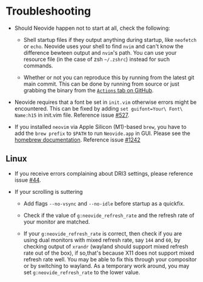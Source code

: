 # Troubleshooting

- Should Neovide happen not to start at all, check the following:

  - Shell startup files if they output anything during startup, like `neofetch` or `echo`.
    Neovide uses your shell to find `nvim` and can't know the difference bewteen output and
    `nvim`'s path. You can use your resource file (in the case of zsh `~/.zshrc`) instead for
    such commands.

  - Whether or not you can reproduce this by running from the latest git main commit.
    This can be done by running from source or just grabbing the binary from the [`Actions` tab on
    GitHub](https://github.com/neovide/neovide/actions/workflows/build.yml).

- Neovide requires that a font be set in `init.vim` otherwise errors might be encountered. This can
  be fixed by adding `set guifont=Your\ Font\ Name:h15` in init.vim file. Reference issue
  [#527](https://github.com/neovide/neovide/issues/527).

- If you installed `neovim` via Apple Silicon (M1)-based `brew`, you have to add the `brew prefix`
  to `$PATH` to run `Neovide.app` in GUI. Please see the
  [homebrew documentation](https://docs.brew.sh/FAQ#my-mac-apps-dont-find-homebrew-utilities).
  Reference issue [#1242](https://github.com/neovide/neovide/pull/1242)

## Linux

- If you receive errors complaining about DRI3 settings, please reference issue
  [#44](https://github.com/neovide/neovide/issues/44#issuecomment-578618052).

- If your scrolling is suttering

  - Add flags `--no-vsync` and `--no-idle` before startup as a quickfix.

  - Check if the value of `g:neovide_refresh_rate` and the refresh rate of your monitor are matched.

  - If your `g:neovide_refresh_rate` is correct, then check if you are using dual monitors with
    mixed refresh rate, say `144` and `60`, by checking output of `xrandr` (wayland should support
    mixed refresh rate out of the box), if so,that's because X11 does not support mixed refresh
    rate well. You may be able to fix this through your compositor or by switching to wayland.
    As a temporary work around, you may set `g:neovide_refresh_rate` to the lower value.
